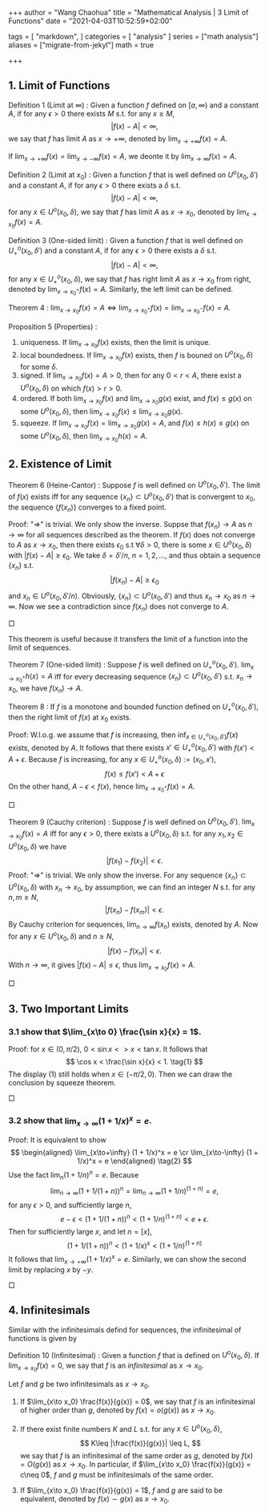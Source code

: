 +++
author = "Wang Chaohua"
title = "Mathematical Analysis | 3 Limit of Functions"
date = "2021-04-03T10:52:59+02:00"

tags = [
    "markdown",
]
categories = [
    "analysis"
]
series = ["math analysis"]
aliases = ["migrate-from-jekyl"]
math = true

+++


## 1. Limit of Functions
Definition 1 (Limit at $\infty$)
: Given a function $f$ defined on $[a,\infty)$ and a constant $A$, if for any $\epsilon>0$ there exists $M$ s.t. for any $x\geq M$,
$$ 
 |f(x) - A|<\infty,
$$
we say that $f$ has limit $A$ as $x\to+\infty$, denoted by $\lim_{x\to +\infty}f(x) = A$.

If $\lim_{x\to +\infty}f(x)= \lim_{x\to -\infty}f(x) = A$, we deonte it by $\lim_{x\to \infty}f(x) = A$.

Definition 2 (Limit at $x_0$)
: Given a function $f$ that is well defined on $U^o(x_0,\delta')$ and a constant $A$, if for any $\epsilon>0$ there exists a $\delta$ s.t. 
$$ 
 |f(x)- A|<\infty,
$$
for any $x\in U^o(x_0,\delta)$, we say that $f$ has limit $A$ as $x\to x_0$, denoted by $\lim_{x\to x_0}f(x) = A$.

Definition 3 (One-sided limit)
: Given a function $f$ that is well defined on $U^o_+(x_0,\delta')$ and a constant $A$, if for any $\epsilon>0$ there exists a $\delta$ s.t. 
$$ 
 |f(x)- A|<\infty,
$$
for any $x\in U^o_+(x_0,\delta)$, we say that $f$ has right limit $A$ as $x\to x_0$ from right, denoted by $\lim_{x\to x_0^+}f(x) = A$. Similarly, the left limit can be defined.


Theorem 4
: $\lim_{x\to x_0}f(x) = A\Leftrightarrow \lim_{x\to x_0^+}f(x) = \lim_{x\to x_0^-}f(x) = A$.

Proposition 5 (Properties)
: 
1. uniqueness. If $\lim_{x\to x_0}f(x)$ exists, then the limit is unique.
2. local boundedness. If $\lim_{x\to x_0}f(x)$ exists, then $f$ is bouned on $U^o(x_0,\delta)$ for some $\delta$.
3. signed. If $\lim_{x\to x_0}f(x) = A>0$, then for any $0<r<A$, there exist a $U^o(x_0,\delta)$ on which $f(x)>r>0$.
4. ordered. If both $\lim_{x\to x_0}f(x)$ and $\lim_{x\to x_0}g(x)$ exist, and  $f(x)\leq g(x)$ on some $U^o(x_0,\delta)$, then $\lim_{x\to x_0}f(x)\leq \lim_{x\to x_0}g(x)$.
5. squeeze. If $\lim_{x\to x_0}f(x) =  \lim_{x\to x_0}g(x) = A$, and $f(x)\leq h(x)\leq g(x)$ on some $U^o(x_0,\delta)$, then  $\lim_{x\to x_0}h(x) = A$.


## 2. Existence of Limit

Theorem 6 (Heine-Cantor)
: Suppose $f$ is well defined on $U^o(x_0,\delta')$. The limit of $f(x)$ exists iff for any sequence $\{x_n\}\subset U^o(x_0,\delta')$ that is convergent to $x_0$, the sequence $\{f(x_n)\}$  converges to a fixed point. 

Proof: "$\Rightarrow$" is trivial. We only show the inverse. Suppse that  $f(x_n)\to A$ as $n\to\infty$ for all sequences described as the theorem. If $f(x)$ does not converge to $A$ as $x\to x_0$, then there exists $\epsilon_0$ s.t $\forall \delta>0$, there is some $x\in U^o(x_0,\delta)$ with $|f(x)- A|\geq \epsilon_0$. We take $\delta = \delta'/n$, $n = 1,2,\ldots$, and thus obtain a sequence $\{x_n\}$ s.t. 
$$ 
|f(x_n)- A|\geq \epsilon_0
$$
and $x_n\in U^o(x_0,\delta'/n)$. Obviously, $\{x_n\}\subset U^o(x_0,\delta')$ and thus $x_n\to x_0$ as $n\to\infty$. Now we see a contradiction since $f(x_n)$ does not converge to $A$. 

$\Box$

This theorem is useful because it transfers the limit of a function into the limit of sequences.

Theorem 7 (One-sided limit)
: Suppose $f$ is well defined on $U^o_+(x_0,\delta')$. $\lim_{x\to x_0^+}h(x) = A$ iff for every decreasing sequence $\{x_n\}\subset U^o(x_0,\delta')$ s.t. $x_n\to x_0$, we have $f(x_n)\to A$.

Theorem 8
: If $f$ is a monotone and bounded function defined on $U^o_+(x_0,\delta')$, then the right limit of $f(x)$ at $x_0$ exists.

Proof: W.l.o.g. we assume that $f$ is increasing, then $\inf_{x\in U^o_+(x_0,\delta')} f(x)$ exists, denoted by $A$. It follows that there exists $x'\in U^o_+(x_0,\delta')$ with $f(x') < A + \epsilon$. Because $f$ is increasing, for any $x\in U^o_+(x_0,\delta):= (x_0,x')$, 
$$ 
 f(x)\leq f(x')<A +\epsilon
$$
On the other hand, $A-\epsilon<f(x)$, hence $\lim_{x\to x_0^+}f(x) = A$.

$\Box$

Theorem 9 (Cauchy criterion)
: Suppose $f$ is well defined on $U^o(x_0,\delta')$. $\lim_{x\to x_0}f(x) = A$ iff for any $\epsilon>0$, there exists a $U^o(x_0,\delta)$ s.t. for any $x_1,x_2\in U^o(x_0,\delta)$ we have 
$$ 
 |f(x_1) - f(x_2)|<\epsilon.
$$
Proof: "$\Rightarrow$" is trivial. We only show the inverse. For any sequence $\{ x_n\}\subset U^o(x_0,\delta)$ with $x_n\to x_0$, by assumption, we can find an integer $N$ s.t. for any $n,m\geq N$, 
$$ 
 |f(x_n) - f(x_m)|<\epsilon.
$$
By Cauchy criterion for sequences, $\lim_{n\to\infty}f(x_n)$ exists, denoted by $A$. Now for any $x\in U^o(x_0,\delta)$ and $n\geq N$, 
$$ 
 |f(x) - f(x_n)|<\epsilon.
$$
With $n\to\infty$, it gives $|f(x) - A|\leq \epsilon$, thus $\lim_{x\to x_0}f(x) = A$.

$\Box$

## 3. Two Important Limits

### 3.1 show that $\lim_{x\to 0} \frac{\sin x}{x} = 1$.

Proof: for $x\in (0,\pi/2)$, $0<\sin x <> x < \tan x$. It follows that 
$$
   \cos x < \frac{\sin x}{x} < 1. \tag{1}
$$
The display (1) still holds when $x\in(-\pi/2,0)$. Then we can draw the conclusion by squeeze theorem.

$\Box$

### 3.2 show that $\lim_{x\to\infty} (1 + 1/x)^x = e$.

Proof: It is equivalent to show 
$$
\begin{aligned}
\lim_{x\to+\infty} (1 + 1/x)^x = e \cr
\lim_{x\to-\infty} (1 + 1/x)^x = e
\end{aligned} \tag{2}
$$
Use the fact $\lim_n(1 + 1/n)^n = e$. Because 
$$ 
 \lim_{n\to\infty}(1+1/(1+n))^n =   \lim_{n\to\infty}(1+1/n)^{(1+n)} = e,
$$
for any $\epsilon>0$, and sufficiently large $n$, 
$$ 
 e - \epsilon<  (1+1/(1+n))^n  <(1+1/n)^{(1+n)} < e + \epsilon. 
$$
Then for sufficiently large $x$, and let $n = [x]$, 
$$ 
   (1+1/(1+n))^n <  (1+1/x)^x <(1+1/n)^{(1+n)} \tag{3}
$$
It follows that $\lim_{x\to+\infty} (1 + 1/x)^x = e$. Similarly, we can show the second limit by replacing $x$ by $-y$.

$\Box$


## 4. Infinitesimals
Similar with the infinitesimals defind for sequences, the infinitesimal of functions is given by 

Definition 10 (Infinitesimal)
: Given a function $f$ that is defined on $U^o(x_0,\delta)$. If $\lim_{x\to x_0} f(x) = 0$, we say that $f$ is an *infinitesimal* as $x\to x_0$.

Let $f$ and $g$ be two infinitesimals as $x\to x_0$. 
1. If $\lim_{x\to x_0} \frac{f(x)}{g(x)} = 0$, we say that $f$ is an infinitesimal of higher order than $g$, denoted by $f(x) = o(g(x))$ as $x\to x_0$.
2. If there exist finite numbers $K$ and $L$ s.t. for any $x\in U^o(x_0,\delta)$,
$$ 
 K\leq |\frac{f(x)}{g(x)}| \leq L,
$$
we say that $f$ is an infinitesimal of the same order as $g$, denoted by $f(x) = O(g(x))$ as $x\to x_0$. In particular, if $\lim_{x\to x_0} \frac{f(x)}{g(x)} = c\neq 0$, $f$ and $g$ must be infinitesimals of the same order.

3. If $\lim_{x\to x_0} \frac{f(x)}{g(x)} = 1$, $f$ and $g$ are said to be equivalent, denoted by $f(x) \sim g(x)$ as $x\to x_0$.



